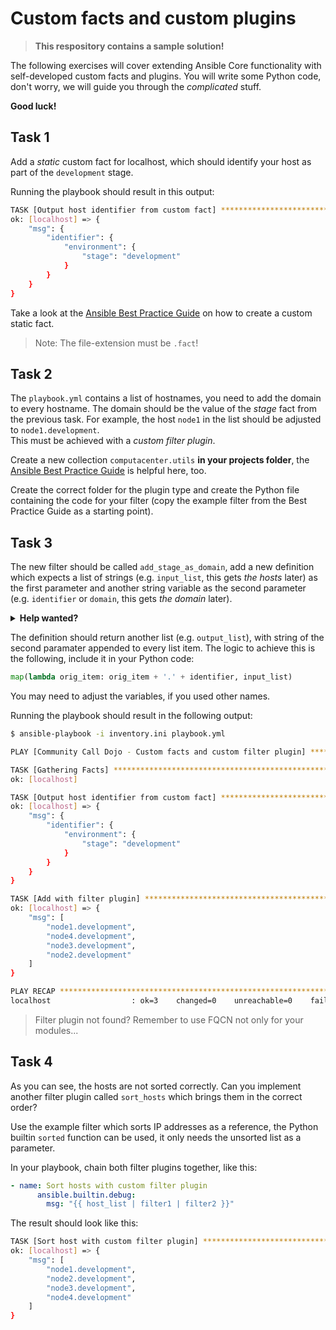 # Custom facts and custom plugins

> **This respository contains a sample solution!**

The following exercises will cover extending Ansible Core functionality with self-developed custom facts and plugins. You will write some Python code, don't worry, we will guide you through the *complicated* stuff.

**Good luck!**

## Task 1

Add a *static* custom fact for localhost, which should identify your host as part of the `development` stage.

Running the playbook should result in this output:

```bash
TASK [Output host identifier from custom fact] *********************************************************************
ok: [localhost] => {
    "msg": {
        "identifier": {
            "environment": {
                "stage": "development"
            }
        }
    }
}
```

Take a look at the [Ansible Best Practice Guide](https://timgrt.github.io/Ansible-Best-Practices/development/extending/#static-facts) on how to create a custom static fact.

> Note: The file-extension must be `.fact`! 

## Task 2

The `playbook.yml` contains a list of hostnames, you need to add the domain to every hostname. The domain should be the value of the *stage* fact from the previous task. For example, the host `node1` in the list should be adjusted to `node1.development`.  
This must be achieved with a *custom filter plugin*.

Create a new collection `computacenter.utils` **in your projects folder**, the [Ansible Best Practice Guide](https://timgrt.github.io/Ansible-Best-Practices/development/extending/#store-custom-content) is helpful here, too.

Create the correct folder for the plugin type and create the Python file containing the code for your filter (copy the example filter from the Best Practice Guide as a starting point).

## Task 3

The new filter should be called `add_stage_as_domain`, add a new definition which expects a list of strings (e.g. `input_list`, this gets *the hosts* later) as the first parameter and another string variable as the second parameter (e.g. `identifier` or `domain`, this gets *the domain* later).  

<p>
<details>
<summary><b>Help wanted?</b></summary>
 
This is the defintion start:

```python
def add_stage_as_domain(input_list, identifier):
```

</details>
</p>

The definition should return another list (e.g. `output_list`), with string of the second paramater appended to every list item. The logic to achieve this is the following, include it in your Python code:

```python
map(lambda orig_item: orig_item + '.' + identifier, input_list)
```

You may need to adjust the variables, if you used other names.

Running the playbook should result in the following output:

```bash
$ ansible-playbook -i inventory.ini playbook.yml 

PLAY [Community Call Dojo - Custom facts and custom filter plugin] *************************************************

TASK [Gathering Facts] *********************************************************************************************
ok: [localhost]

TASK [Output host identifier from custom fact] *********************************************************************
ok: [localhost] => {
    "msg": {
        "identifier": {
            "environment": {
                "stage": "development"
            }
        }
    }
}

TASK [Add with filter plugin] **************************************************************************************
ok: [localhost] => {
    "msg": [
        "node1.development",
        "node4.development",
        "node3.development",
        "node2.development"
    ]
}

PLAY RECAP *********************************************************************************************************
localhost                  : ok=3    changed=0    unreachable=0    failed=0    skipped=0    rescued=0    ignored=0   

```

> Filter plugin not found? Remember to use FQCN not only for your modules...

## Task 4

As you can see, the hosts are not sorted correctly. Can you implement another filter plugin called `sort_hosts` which brings them in the correct order?

Use the example filter which sorts IP addresses as a reference, the Python builtin `sorted` function can be used, it only needs the unsorted list as a parameter.

In your playbook, chain both filter plugins together, like this:

```yaml
- name: Sort hosts with custom filter plugin
      ansible.builtin.debug:
        msg: "{{ host_list | filter1 | filter2 }}"
```

The result should look like this:

```bash
TASK [Sort host with custom filter plugin] *************************************
ok: [localhost] => {
    "msg": [
        "node1.development",
        "node2.development",
        "node3.development",
        "node4.development"
    ]
}
```